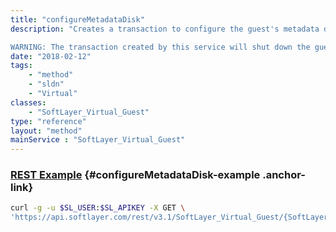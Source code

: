 ```yaml
---
title: "configureMetadataDisk"
description: "Creates a transaction to configure the guest's metadata disk. If the guest has user data associated with it, the transaction will create a small virtual drive and write the metadata to a file on the drive; if the drive already exists, the metadata will be rewritten. If the guest has no user data associated with it, the transaction will remove the virtual drive if it exists. 

WARNING: The transaction created by this service will shut down the guest while the metadata disk is configured. The guest will be turned back on once this process is complete. "
date: "2018-02-12"
tags:
    - "method"
    - "sldn"
    - "Virtual"
classes:
    - "SoftLayer_Virtual_Guest"
type: "reference"
layout: "method"
mainService : "SoftLayer_Virtual_Guest"
---
```


### [REST Example](#configureMetadataDisk-example) <a href="/article/rest/"><i class="fas fa-question"></i></a> {#configureMetadataDisk-example .anchor-link} 
```bash
curl -g -u $SL_USER:$SL_APIKEY -X GET \
'https://api.softlayer.com/rest/v3.1/SoftLayer_Virtual_Guest/{SoftLayer_Virtual_GuestID}/configureMetadataDisk'
```
